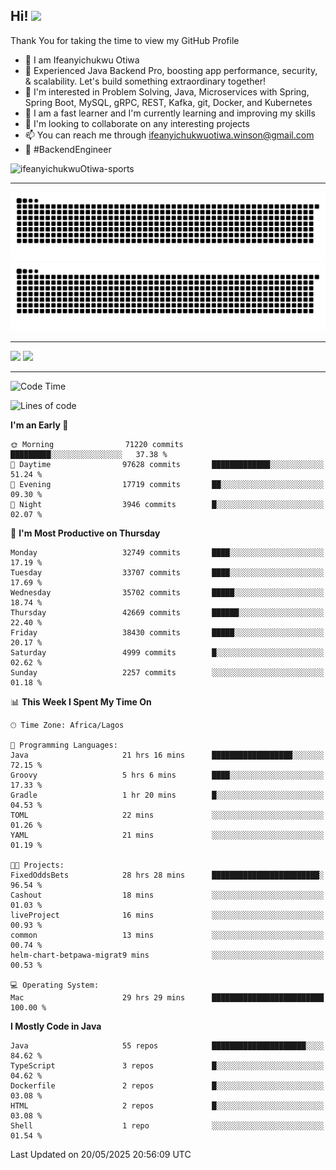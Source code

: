 <!-- BLOG-POST-LIST:START --><!-- BLOG-POST-LIST:END -->

## Hi! <img src="https://media.giphy.com/media/hvRJCLFzcasrR4ia7z/giphy.gif" width="4%"> 

Thank You for taking the time to view my GitHub Profile

- 👋 I am Ifeanyichukwu Otiwa
- 🚀 Experienced Java Backend Pro, boosting app performance, security, & scalability. Let's build something extraordinary together!
- 👀 I'm interested in Problem Solving, Java, Microservices with Spring, Spring Boot, MySQL, gRPC, REST, Kafka, git, Docker, and Kubernetes
- 🌱 I am a fast learner and I'm currently learning and improving my skills
- 💞️ I'm looking to collaborate on any interesting projects
- 📫 You can reach me through ifeanyichukwuotiwa.winson@gmail.com
- 🚀 #BackendEngineer

<p align="left" marginTop="10px"> <img src="https://komarev.com/ghpvc/?username=ifeanyichukwuOtiwa-sports&label=Profile%20views&color=0e75b6&style=for-the-badge" alt="ifeanyichukwuOtiwa-sports" /> </p>

***

<!--🐍📈SNAKEGRAPH / 🌐WEBSITE: https://github.com/Platane/snk -->
![github contribution grid snake animation](https://raw.githubusercontent.com/ifeanyichukwuOtiwa-sports/ifeanyichukwuOtiwa-sports/output/github-contribution-grid-snake-dark.svg#gh-dark-mode-only)![github contribution grid snake animation](https://raw.githubusercontent.com/ifeanyichukwuOtiwa-sports/ifeanyichukwuOtiwa-sports/output/github-contribution-grid-snake.svg#gh-light-mode-only)

***

<p float="left">
  <img float="left" src="https://github-readme-stats.vercel.app/api?username=ifeanyichukwuOtiwa-sports&count_private=true&include_all_commits=true&theme=react&show_icons=true" />
  <img float="right" src="https://github-readme-stats.vercel.app/api/top-langs/?username=ifeanyichukwuOtiwa-sports&layout=compact&show_icons=true&theme=react" /> 
</p>

***



<!--START_SECTION:waka-->
![Code Time](http://img.shields.io/badge/Code%20Time-3%2C710%20hrs%2054%20mins-blue)

![Lines of code](https://img.shields.io/badge/From%20Hello%20World%20I%27ve%20Written-51.6%20million%20lines%20of%20code-blue)

**I'm an Early 🐤** 

```text
🌞 Morning                71220 commits       █████████░░░░░░░░░░░░░░░░   37.38 % 
🌆 Daytime                97628 commits       █████████████░░░░░░░░░░░░   51.24 % 
🌃 Evening                17719 commits       ██░░░░░░░░░░░░░░░░░░░░░░░   09.30 % 
🌙 Night                  3946 commits        █░░░░░░░░░░░░░░░░░░░░░░░░   02.07 % 
```
📅 **I'm Most Productive on Thursday** 

```text
Monday                   32749 commits       ████░░░░░░░░░░░░░░░░░░░░░   17.19 % 
Tuesday                  33707 commits       ████░░░░░░░░░░░░░░░░░░░░░   17.69 % 
Wednesday                35702 commits       █████░░░░░░░░░░░░░░░░░░░░   18.74 % 
Thursday                 42669 commits       ██████░░░░░░░░░░░░░░░░░░░   22.40 % 
Friday                   38430 commits       █████░░░░░░░░░░░░░░░░░░░░   20.17 % 
Saturday                 4999 commits        █░░░░░░░░░░░░░░░░░░░░░░░░   02.62 % 
Sunday                   2257 commits        ░░░░░░░░░░░░░░░░░░░░░░░░░   01.18 % 
```


📊 **This Week I Spent My Time On** 

```text
🕑︎ Time Zone: Africa/Lagos

💬 Programming Languages: 
Java                     21 hrs 16 mins      ██████████████████░░░░░░░   72.15 % 
Groovy                   5 hrs 6 mins        ████░░░░░░░░░░░░░░░░░░░░░   17.33 % 
Gradle                   1 hr 20 mins        █░░░░░░░░░░░░░░░░░░░░░░░░   04.53 % 
TOML                     22 mins             ░░░░░░░░░░░░░░░░░░░░░░░░░   01.26 % 
YAML                     21 mins             ░░░░░░░░░░░░░░░░░░░░░░░░░   01.19 % 

🐱‍💻 Projects: 
FixedOddsBets            28 hrs 28 mins      ████████████████████████░   96.54 % 
Cashout                  18 mins             ░░░░░░░░░░░░░░░░░░░░░░░░░   01.03 % 
liveProject              16 mins             ░░░░░░░░░░░░░░░░░░░░░░░░░   00.93 % 
common                   13 mins             ░░░░░░░░░░░░░░░░░░░░░░░░░   00.74 % 
helm-chart-betpawa-migrat9 mins              ░░░░░░░░░░░░░░░░░░░░░░░░░   00.53 % 

💻 Operating System: 
Mac                      29 hrs 29 mins      █████████████████████████   100.00 % 
```

**I Mostly Code in Java** 

```text
Java                     55 repos            █████████████████████░░░░   84.62 % 
TypeScript               3 repos             █░░░░░░░░░░░░░░░░░░░░░░░░   04.62 % 
Dockerfile               2 repos             █░░░░░░░░░░░░░░░░░░░░░░░░   03.08 % 
HTML                     2 repos             █░░░░░░░░░░░░░░░░░░░░░░░░   03.08 % 
Shell                    1 repo              ░░░░░░░░░░░░░░░░░░░░░░░░░   01.54 % 
```




 Last Updated on 20/05/2025 20:56:09 UTC
<!--END_SECTION:waka-->

<!--
<p align="center">
![trophy](https://github-profile-trophy.vercel.app/?username=ifeanyichukwuOtiwa-sports&theme=onedark) (https://github.com/ryo-ma/github-profile-trophy)
</p>
-->

<!---
ifeanyi-otiwa/ifeanyi-otiwa is a ✨ special ✨ repository because its `README.md` (this file) appears on your GitHub profile.
You can click the Preview link to take a look at your changes.
--->
